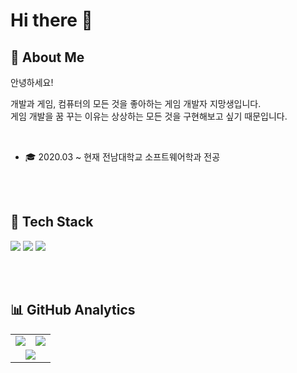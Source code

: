 <h1>Hi there 👋</h1>

## 💬 About Me

안녕하세요!

개발과 게임, 컴퓨터의 모든 것을 좋아하는 게임 개발자 지망생입니다. <br>
게임 개발을 꿈 꾸는 이유는 상상하는 모든 것을 구현해보고 싶기 때문입니다. <br>

<br>

- 🎓 2020.03 ~ 현재 전남대학교 소프트웨어학과 전공    

<br><br>

## 🧰 Tech Stack

<p>
  <img src="https://img.shields.io/badge/C-A8B9CC?style=flat-square&logo=C&logoColor=white"/>
  <img src="https://img.shields.io/badge/C++-00599C?style=flat-square&logo=C%2B%2B&logoColor=white"/>
  <img src="https://img.shields.io/badge/UnrealEngine-313131?style=flat-square&logo=unrealengine&logoColor=white"/>
</p>

<br><br>

## 📊 GitHub Analytics

<table align="center">
  <tr>
    <td align="center">
      <img src="https://github-readme-stats.vercel.app/api?username=kimkyungjae1112&show_icons=true&theme=github_dark&hide_title=true&count_private=true&hide=contribs" />
    </td>
    <td align="center">
      <img src="https://github-readme-stats.vercel.app/api/top-langs/?username=kimkyungjae1112&layout=compact&theme=github_dark" />
    </td>
  </tr>
  <tr>
    <td colspan="2" align="center">
      <img src="https://github-readme-streak-stats.herokuapp.com/?user=kimkyungjae1112&theme=github-dark" />
    </td>
  </tr>
</table>

<br><br>


